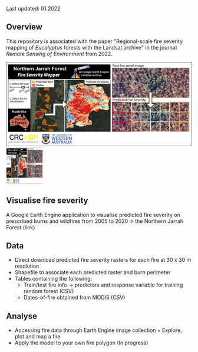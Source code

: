 Last updated: 01.2022 

Overview
--------

This repository is associated with the paper "Regional-scale fire severity mapping of *Eucalyptus* forests with the Landsat archive" in the journal *Remote Sensing of Environment* from 2022. 

![This is an image](figs/graph-abs-wlogos2.png)
<img src="figs/graph-abs-wlogos2.png" width="100" height="100">


Visualise fire severity
--------
A Google Earth Engine application to visualise predicted fire severity on prescribed burns and wildfires from 2005 to 2020 in the Northern Jarrah Forest (link)


Data
--------

  - Direct download predicted fire severity rasters for each fire at 30 x 30 m resolution
  - Shapefile to associate each predicted raster and burn perimeter
  - Tables containing the following:
    - Train/test fire info -> predictors and response variable for training random forest (CSV)
    - Dates-of-fire obtained from MODIS (CSV)
 
Analyse
--------
   -  Accessing fire data through Earth Engine image collection + Explore, plot and map a fire 
   -  Apply the model to your own fire polygon (In progress)



